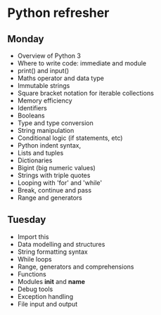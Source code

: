 # Python refresher

## Monday
- Overview of Python 3
- Where to write code: immediate and module
- print() and input()
- Maths operator and data type
- Immutable strings
- Square bracket notation for iterable collections
- Memory efficiency
- Identifiers
- Booleans
- Type and type conversion
- String manipulation
- Conditional logic (if statements, etc)
- Python indent syntax,
- Lists and tuples
- Dictionaries
- Bigint (big numeric values)
- Strings with triple quotes
- Looping with 'for' and 'while'
- Break, continue and pass
- Range and generators

## Tuesday
- Import this
- Data modelling and structures
- String formatting syntax
- While loops
- Range, generators and comprehensions
- Functions
- Modules __init__ and __name__
- Debug tools
- Exception handling
- File input and output